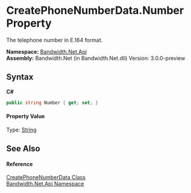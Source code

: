 ﻿# CreatePhoneNumberData.Number Property 
 

The telephone number in E.164 format.

**Namespace:**&nbsp;<a href ="N_Bandwidth_Net_Api.md">Bandwidth.Net.Api</a><br />**Assembly:**&nbsp;Bandwidth.Net (in Bandwidth.Net.dll) Version: 3.0.0-preview

## Syntax

**C#**<br />
``` C#
public string Number { get; set; }
```


#### Property Value
Type: <a href="http://msdn2.microsoft.com/en-us/library/s1wwdcbf" target="_blank">String</a>

## See Also


#### Reference
<a href ="T_Bandwidth_Net_Api_CreatePhoneNumberData.md">CreatePhoneNumberData Class</a><br /><a href ="N_Bandwidth_Net_Api.md">Bandwidth.Net.Api Namespace</a><br />